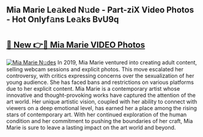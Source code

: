 ## Mia Marie Le𝚊ked N𝚞de - Part-ziX Video Photos - Hot Onlyf𝚊ns Le𝚊ks BvU9q

# <h2><a href="http://ac20109.deff.icu/?id=Mia+Marie">🔗 New 👉🔴 Mia Marie VIDEO Photos</a></h2>

[![Mia Marie N𝚞des](https://i.imgur.com/rIISA9y.gif)](http://ac20109.deff.icu/?id=Mia+Marie)
In 2019, Mia Marie ventured into creating adult content, selling webcam sessions and explicit photos. This move escalated her controversy, with critics expressing concerns over the sexualization of her young audience. She has faced bans and restrictions on various platforms due to her explicit content. Mia Marie is a contemporary artist whose innovative and thought-provoking works have captured the attention of the art world. Her unique artistic vision, coupled with her ability to connect with viewers on a deep emotional level, has earned her a place among the rising stars of contemporary art. With her continued exploration of the human condition and her commitment to pushing the boundaries of her craft, Mia Marie is sure to leave a lasting impact on the art world and beyond.
